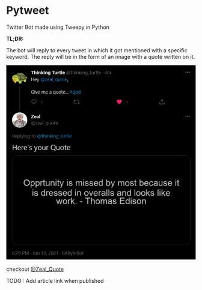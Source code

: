 # Pytweet
Twitter Bot made using Tweepy in Python

**TL;DR:**

The bot will reply to every tweet in which it got mentioned with a specific keyword. The reply will be in the form of an image with a quote written on it.

![Example](example_tweet.png)

checkout [@Zeal_Quote](https://twitter.com/zeal_quote)

TODO : Add article link when published
